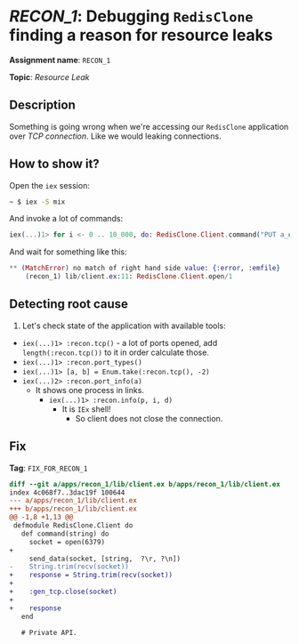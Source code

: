 # *RECON_1*: Debugging `RedisClone` finding a reason for resource leaks

**Assignment name**: `RECON_1`

**Topic**: *Resource Leak*

## Description

Something is going wrong when we're accessing our `RedisClone` application over *TCP connection*. Like we would leaking connections.

## How to show it?

Open the `iex` session:

```bash
~ $ iex -S mix
```

And invoke a lot of commands:

```elixir
iex(...)1> for i <- 0 .. 10_000, do: RedisClone.Client.command("PUT a_#{i} #{i}")
```

And wait for something like this:

```elixir
** (MatchError) no match of right hand side value: {:error, :emfile}
    (recon_1) lib/client.ex:11: RedisClone.Client.open/1
```

## Detecting root cause

1. Let's check state of the application with available tools:
  - `iex(...)1> :recon.tcp()` - a lot of ports opened, add `length(:recon.tcp())` to it in order calculate those.
  - `iex(...)1> :recon.port_types()`
  - `iex(...)1> [a, b] = Enum.take(:recon.tcp(), -2)`
  - `iex(...)2> :recon.port_info(a)`
    - It shows one process in links.
      - `iex(...)1> :recon.info(p, i, d)`
        - It is `IEx` shell!
          - So client does not close the connection.

## Fix

**Tag**: `FIX_FOR_RECON_1`

```diff
diff --git a/apps/recon_1/lib/client.ex b/apps/recon_1/lib/client.ex
index 4c068f7..3dac19f 100644
--- a/apps/recon_1/lib/client.ex
+++ b/apps/recon_1/lib/client.ex
@@ -1,8 +1,13 @@
 defmodule RedisClone.Client do
   def command(string) do
     socket = open(6379)
+
     send_data(socket, [string,  ?\r, ?\n])
-    String.trim(recv(socket))
+    response = String.trim(recv(socket))
+
+    :gen_tcp.close(socket)
+
+    response
   end
 
   # Private API.
```

